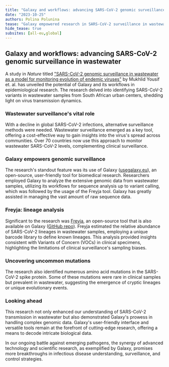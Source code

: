 ```yaml
---
title: "Galaxy and workflows: advancing SARS-CoV-2 genomic surveillance in wastewater"
date: "2023-10-25"
authors: Polina Polunina
tease: "Galaxy empowered research in SARS-CoV-2 surveillance in wastewater"
hide_tease: true
subsites: [all-eu,global]
---
```


## Galaxy and workflows: advancing SARS-CoV-2 genomic surveillance in wastewater

A study in *Nature* titled ["SARS-CoV-2 genomic surveillance in wastewater as a model for monitoring evolution of endemic viruses"](https://www.nature.com/articles/s41467-023-41369-5) by Mukhlid Yousif et. al. has unveiled the potential of Galaxy and its workflows in epidemiological research. The research delved into identifying SARS-CoV-2 variants in wastewater samples from South African urban centers, shedding light on virus transmission dynamics.

### Wastewater surveillance's vital role

With a decline in global SARS-CoV-2 infections, alternative surveillance methods were needed. Wastewater surveillance emerged as a key tool, offering a cost-effective way to gain insights into the virus's spread across communities. Over 70 countries now use this approach to monitor wastewater SARS-CoV-2 levels, complementing clinical surveillance.

### Galaxy empowers genomic surveillance

The research's standout feature was its use of Galaxy ([usegalaxy.eu](https://usegalaxy.eu/)), an open-source, user-friendly tool for biomedical research. Researchers employed Galaxy to analyze the extensive genomic data from wastewater samples, utilizing its workflows for sequence analysis up to variant calling, which was followed by the usage of the Freyja tool. Galaxy has greatly assisted in managing the vast amount of raw sequence data.

### Freyja: lineage analysis

Significant to the research was [Freyja](https://github.com/andersen-lab/Freyja), an open-source tool that is also available on Galaxy ([GitHub repo](https://github.com/galaxyproject/tools-iuc/tree/master/tools/freyja)). Freyja estimated the relative abundance of SARS-CoV-2 lineages in wastewater samples, employing a unique barcode library to define known lineages. This analysis provided insights consistent with Variants of Concern (VOCs) in clinical specimens, highlighting the limitations of clinical surveillance's sampling biases.

### Uncovering uncommon mutations

The research also identified numerous amino acid mutations in the SARS-CoV-2 spike protein. Some of these mutations were rare in clinical samples but prevalent in wastewater, suggesting the emergence of cryptic lineages or unique evolutionary events.

### Looking ahead

This research not only enhanced our understanding of SARS-CoV-2 transmission in wastewater but also demonstrated Galaxy's prowess in handling complex genomic data. Galaxy's user-friendly interface and versatile tools remain at the forefront of cutting-edge research, offering a means to decode intricate biological data.

In our ongoing battle against emerging pathogens, the synergy of advanced technology and scientific research, as exemplified by Galaxy, promises more breakthroughs in infectious disease understanding, surveillance, and control strategies.
